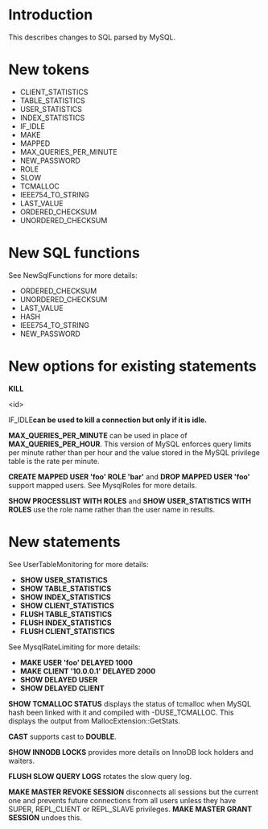 # Introduction #

This describes changes to SQL parsed by MySQL.

# New tokens #

  * CLIENT\_STATISTICS
  * TABLE\_STATISTICS
  * USER\_STATISTICS
  * INDEX\_STATISTICS
  * IF\_IDLE
  * MAKE
  * MAPPED
  * MAX\_QUERIES\_PER\_MINUTE
  * NEW\_PASSWORD
  * ROLE
  * SLOW
  * TCMALLOC
  * IEEE754\_TO\_STRING
  * LAST\_VALUE
  * ORDERED\_CHECKSUM
  * UNORDERED\_CHECKSUM

# New SQL functions #

See NewSqlFunctions for more details:
  * ORDERED\_CHECKSUM
  * UNORDERED\_CHECKSUM
  * LAST\_VALUE
  * HASH
  * IEEE754\_TO\_STRING
  * NEW\_PASSWORD

# New options for existing statements #

**KILL**

&lt;id&gt;

 IF\_IDLE**can be used to kill a connection but only if it is idle.**

**MAX\_QUERIES\_PER\_MINUTE** can be used in place of **MAX\_QUERIES\_PER\_HOUR**. This version of MySQL enforces query limits per minute rather than per hour and the value stored in the MySQL privilege table is the rate per minute.

**CREATE MAPPED USER 'foo' ROLE 'bar'** and **DROP MAPPED USER 'foo'** support mapped users. See MysqlRoles for more details.

**SHOW PROCESSLIST WITH ROLES** and **SHOW USER\_STATISTICS WITH ROLES** use the role name rather than the user name in results.

# New statements #

See UserTableMonitoring for more details:
  * **SHOW USER\_STATISTICS**
  * **SHOW TABLE\_STATISTICS**
  * **SHOW INDEX\_STATISTICS**
  * **SHOW CLIENT\_STATISTICS**
  * **FLUSH TABLE\_STATISTICS**
  * **FLUSH INDEX\_STATISTICS**
  * **FLUSH CLIENT\_STATISTICS**

See MysqlRateLimiting for more details:
  * **MAKE USER 'foo' DELAYED 1000**
  * **MAKE CLIENT '10.0.0.1' DELAYED 2000**
  * **SHOW DELAYED USER**
  * **SHOW DELAYED CLIENT**

**SHOW TCMALLOC STATUS** displays the status of tcmalloc when MySQL hash been linked with it and compiled with -DUSE\_TCMALLOC. This displays the output from MallocExtension::GetStats.

**CAST** supports cast to **DOUBLE**.

**SHOW INNODB LOCKS** provides more details on InnoDB lock holders and waiters.

**FLUSH SLOW QUERY LOGS** rotates the slow query log.

**MAKE MASTER REVOKE SESSION** disconnects all sessions but the current one and prevents future connections from all users unless they have SUPER, REPL\_CLIENT or REPL\_SLAVE privileges. **MAKE MASTER GRANT SESSION** undoes this.